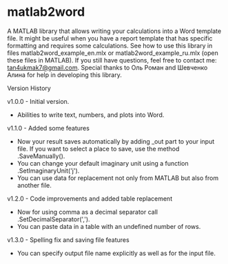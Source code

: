 # matlab2word
A MATLAB library that allows writing your calculations into a Word template file.
It might be useful when you have a report template that has specific formatting and requires some calculations.
See how to use this library in files matlab2word_example_en.mlx or matlab2word_example_ru.mlx (open these files in MATLAB).
If you still have questions, feel free to contact me: tan4ukmak7@gmail.com.
Special thanks to Оль Роман and Шевченко Алина for help in developing this library.


Version History

v1.0.0 - Initial version.
-   Abilities to write text, numbers, and plots into Word.

v1.1.0 - Added some features
-   Now your result saves automatically by adding _out part to your input file.
If you want to select a place to save, use the method .SaveManually().
-   You can change your default imaginary unit using a function .SetImaginaryUnit('j').
-   You can use data for replacement not only from MATLAB but also from another file.

v1.2.0 - Code improvements and added table replacement
-   Now for using comma as a decimal separator call .SetDecimalSeparator(',').
-   You can paste data in a table with an undefined number of rows.

v1.3.0 - Spelling fix and saving file features
-   You can specify output file name explicitly as well as for the input file.
